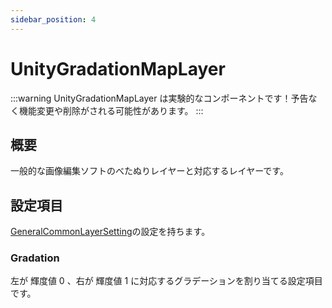 ```yaml
---
sidebar_position: 4
---
```


# UnityGradationMapLayer

:::warning
UnityGradationMapLayer は実験的なコンポーネントです！予告なく機能変更や削除がされる可能性があります。
:::

## 概要

一般的な画像編集ソフトのべたぬりレイヤーと対応するレイヤーです。

## 設定項目

[GeneralCommonLayerSetting](./GeneralCommonLayerSetting.md)の設定を持ちます。

### Gradation

左が 輝度値 0 、右が 輝度値 1 に対応するグラデーションを割り当てる設定項目です。
